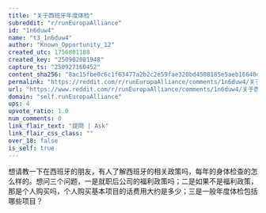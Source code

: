 ```yaml
---
title: "关于西班牙年度体检"
subreddit: "r/runEuropaAlliance"
id: "1n6duw4"
name: "t3_1n6duw4"
author: "Known_Opportunity_12"
created_utc: 1756801188
created_key: "250902081948"
capture_ts: "250927160452"
content_sha256: "8ac15fbe0c6c1f63477a2b2c2e59fae320bd4508185e5aeb16640dd16ea46de6"
permalink: "https://reddit.com/r/runEuropaAlliance/comments/1n6duw4/关于西班牙年度体检/"
url: "https://www.reddit.com/r/runEuropaAlliance/comments/1n6duw4/关于西班牙年度体检/"
domain: "self.runEuropaAlliance"
ups: 4
upvote_ratio: 1.0
num_comments: 0
link_flair_text: "提問 | Ask"
link_flair_css_class: ""
over_18: false
is_self: true
---
```


想请教一下在西班牙的朋友，有人了解西班牙的相关政策吗，每年的身体检查的怎么样的。想问三个问题，一是就职后公司的福利政策吗；二是如果不是福利政策，那是个人购买吗，个人购买基本项目的话费用大约是多少；三是一般年度体检包括哪些项目？
